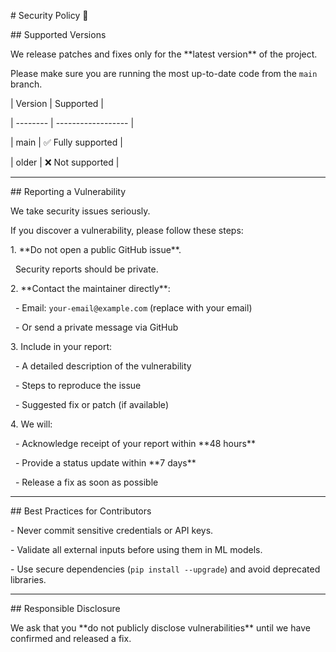 \# Security Policy 🔐



\## Supported Versions

We release patches and fixes only for the \*\*latest version\*\* of the project.  

Please make sure you are running the most up-to-date code from the `main` branch.



| Version  | Supported          |

| -------- | ------------------ |

| main     | ✅ Fully supported |

| older    | ❌ Not supported   |



---



\## Reporting a Vulnerability



We take security issues seriously.  

If you discover a vulnerability, please follow these steps:



1\. \*\*Do not open a public GitHub issue\*\*.  

&nbsp;  Security reports should be private.



2\. \*\*Contact the maintainer directly\*\*:  

&nbsp;  - Email: `your-email@example.com` (replace with your email)  

&nbsp;  - Or send a private message via GitHub



3\. Include in your report:

&nbsp;  - A detailed description of the vulnerability  

&nbsp;  - Steps to reproduce the issue  

&nbsp;  - Suggested fix or patch (if available)



4\. We will:

&nbsp;  - Acknowledge receipt of your report within \*\*48 hours\*\*  

&nbsp;  - Provide a status update within \*\*7 days\*\*  

&nbsp;  - Release a fix as soon as possible  



---



\## Best Practices for Contributors

\- Never commit sensitive credentials or API keys.  

\- Validate all external inputs before using them in ML models.  

\- Use secure dependencies (`pip install --upgrade`) and avoid deprecated libraries.  



---



\## Responsible Disclosure

We ask that you \*\*do not publicly disclose vulnerabilities\*\* until we have confirmed and released a fix.



